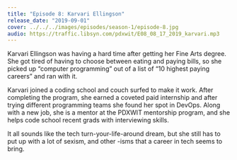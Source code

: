 ```yaml
---
title: "Episode 8: Karvari Ellingson"
release_date: "2019-09-01"
cover: ../../../images/episodes/season-1/episode-8.jpg
audio: https://traffic.libsyn.com/pdxwit/E08_08_17_2019_karvari.mp3
---
```

Karvari Ellingson was having a hard time after getting her Fine Arts degree. She got tired of having to choose between eating and paying bills, so she picked up “computer programming” out of a list of “10 highest paying careers” and ran with it.

Karvari joined a coding school and couch surfed to make it work. After completing the program, she earned a coveted paid internship and after trying different programming teams she found her spot in DevOps. Along with a new job, she is a mentor at the PDXWIT mentorship program, and she helps code school recent grads with interviewing skills.

It all sounds like the tech turn-your-life-around dream, but she still has to put up with a lot of sexism, and other -isms that a career in tech seems to bring.
